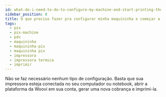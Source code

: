 ```yaml
---
id: what-do-i-need-to-do-to-configure-my-machine-and-start-printing-the-charges
sidebar_position: 8
title: O que preciso fazer pra configurar minha maquininha e começar a imprimir as cobranças?
tags:
  - pix
  - pix-machine
  - pdv
  - maquininha
  - maquininha-pix
  - maquininha pix
  - impressora
  - impressora termica
  - imprimir
---
```


Não se faz necessário nenhum tipo de configuração. Basta que sua impressora esteja conectada no seu computador
ou notebook, abrir a plataforma da Woovi em sua conta, gerar uma nova cobrança e imprimi-la.
